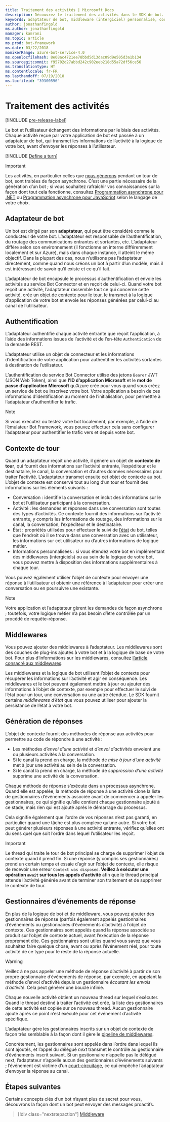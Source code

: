 ```yaml
---
title: Traitement des activités | Microsoft Docs
description: Découvrez le traitement des activités dans le SDK de bot.
keywords: adaptateur de bot, middleware (intergiciel) personnalisé, court-circuit, repli, gestionnaires d’événements
author: jonathanfingold
ms.author: jonathanfingold
manager: kamrani
ms.topic: article
ms.prod: bot-framework
ms.date: 03/22/2018
monikerRange: azure-bot-service-4.0
ms.openlocfilehash: 8e08ac4721ee78bbd5d13dac09d9e505d3a1b134
ms.sourcegitcommit: f95702d27abbd242c902eeb218d55a72df56ce56
ms.translationtype: HT
ms.contentlocale: fr-FR
ms.lasthandoff: 07/19/2018
ms.locfileid: "39300596"
---
```

# <a name="activity-processing"></a>Traitement des activités

[!INCLUDE [pre-release-label](~/includes/pre-release-label.md)]

Le bot et l’utilisateur échangent des informations par le biais des activités. Chaque activité reçue par votre application de bot est passée à un adaptateur de bot, qui transmet les informations de l’activité à la logique de votre bot, avant d’envoyer les réponses à l’utilisateur.

[!INCLUDE [Define a turn](~/includes/snippet-definition-turn.md)]

> [!IMPORTANT]
> Les activités, en particulier celles que [nous générons](#generating-responses) pendant un tour de bot, sont traitées de façon asynchrone. C’est une partie nécessaire de la génération d’un bot ; si vous souhaitez rafraîchir vos connaissances sur la façon dont tout cela fonctionne, consultez [Programmation asynchrone pour .NET](https://docs.microsoft.com/en-us/dotnet/csharp/async) ou [Programmation asynchrone pour JavaScript](https://developer.mozilla.org/en-US/docs/Web/JavaScript/Reference/Statements/async_function) selon le langage de votre choix.

## <a name="the-bot-adapter"></a>Adaptateur de bot

Un bot est dirigé par son **adaptateur**, qui peut être considéré comme le conducteur de votre bot. L’adaptateur est responsable de l’authentification, du routage des communications entrantes et sortantes, etc. L’adaptateur diffère selon son environnement (il fonctionne en interne différemment localement et sur Azure), mais dans chaque instance, il atteint le même objectif. Dans la plupart des cas, nous n’utilisons pas l’adaptateur directement, comme quand nous créons un bot à partir d’un modèle, mais il est intéressant de savoir qu’il existe et ce qu’il fait.

L’adaptateur de bot encapsule le processus d’authentification et envoie les activités au service Bot Connector et en reçoit de celui-ci. Quand votre bot reçoit une activité, l’adaptateur rassemble tout ce qui concerne cette activité, crée un [objet de contexte](#turn-context) pour le tour, le transmet à la logique d’application de votre bot et envoie les réponses générées par celui-ci au canal de l’utilisateur.

## <a name="authentication"></a>Authentification

L’adaptateur authentifie chaque activité entrante que reçoit l’application, à l’aide des informations issues de l’activité et de l’en-tête `Authentication` de la demande REST.

L’adaptateur utilise un objet de connecteur et les informations d’identification de votre application pour authentifier les activités sortantes à destination de l’utilisateur.

L’authentification du service Bot Connector utilise des jetons `Bearer` JWT (JSON Web Token), ainsi que **l’ID d’application Microsoft** et le **mot de passe d’application Microsoft** qu’Azure crée pour vous quand vous créez un service de bot ou inscrivez votre bot. Votre application a besoin de ces informations d’identification au moment de l’initialisation, pour permettre à l’adaptateur d’authentifier le trafic.

> [!NOTE]
> Si vous exécutez ou testez votre bot localement, par exemple, à l’aide de l’émulateur Bot Framework, vous pouvez effectuer cela sans configurer l’adaptateur pour authentifier le trafic vers et depuis votre bot.

## <a name="turn-context"></a>Contexte de tour

Quand un adaptateur reçoit une activité, il génère un objet de **contexte de tour**, qui fournit des informations sur l’activité entrante, l’expéditeur et le destinataire, le canal, la conversation et d’autres données nécessaires pour traiter l’activité. L’adaptateur transmet ensuite cet objet de contexte au bot. L’objet de contexte est conservé tout au long d’un tour et fournit des informations sur les éléments suivants :

* Conversation : identifie la conversation et inclut des informations sur le bot et l’utilisateur participant à la conversation.
* Activité : les demandes et réponses dans une conversation sont toutes des types d’activités. Ce contexte fournit des informations sur l’activité entrante, y compris les informations de routage, des informations sur le canal, la conversation, l’expéditeur et le destinataire.
* État : propriétés utilisées pour effectuer le suivi de [l’état](~/v4sdk/bot-builder-storage-concept.md) du bot, telles que l’endroit où il se trouve dans une conversation avec un utilisateur, les informations sur cet utilisateur ou d’autres informations de logique métier.
* Informations personnalisées : si vous étendez votre bot en implémentant des middlewares (intergiciels) ou au sein de la logique de votre bot, vous pouvez mettre à disposition des informations supplémentaires à chaque tour.

Vous pouvez également utiliser l’objet de contexte pour envoyer une réponse à l’utilisateur et obtenir une référence à l’adaptateur pour créer une conversation ou en poursuivre une existante.

> [!NOTE]
> Votre application et l’adaptateur gèrent les demandes de façon asynchrone ; toutefois, votre logique métier n’a pas besoin d’être contrôlée par un procédé de requête-réponse.

## <a name="middleware"></a>Middlewares

Vous pouvez ajouter des middlewares à l’adaptateur. Les middlewares sont des couches de plug-ins ajoutés à votre bot et à la logique de base de votre bot. Pour plus d’informations sur les middlewares, consultez [l’article consacré aux middlewares](~/v4sdk/bot-builder-concept-middleware.md).

Les middlewares et la logique de bot utilisent l’objet de contexte pour récupérer les informations sur l’activité et agir en conséquence. Les middlewares et le bot peuvent également mettre à jour ou ajouter des informations à l’objet de contexte, par exemple pour effectuer le suivi de l’état pour un tour, une conversation ou une autre étendue. Le SDK fournit certains _middlewares d’état_ que vous pouvez utiliser pour ajouter la persistance de l’état à votre bot.

## <a name="generating-responses"></a>Génération de réponses

L’objet de contexte fournit des méthodes de réponse aux activités pour permettre au code de répondre à une activité :

* Les méthodes _d’envoi d’une activité_ et _d’envoi d’activités_ envoient une ou plusieurs activités à la conversation.
* Si le canal la prend en charge, la méthode de _mise à jour d’une activité_ met à jour une activité au sein de la conversation.
* Si le canal la prend en charge, la méthode de _suppression d’une activité_ supprime une activité de la conversation.

Chaque méthode de réponse s’exécute dans un processus asynchrone. Quand elle est appelée, la méthode de réponse à une activité clone la liste de gestionnaires d’événements associée avant de commencer à appeler les gestionnaires, ce qui signifie qu’elle contient chaque gestionnaire ajouté à ce stade, mais rien qui est ajouté après le démarrage du processus.

Cela signifie également que l’ordre de vos réponses n’est pas garanti, en particulier quand une tâche est plus complexe qu’une autre. Si votre bot peut générer plusieurs réponses à une activité entrante, vérifiez qu’elles ont du sens quel que soit l’ordre dans lequel l’utilisateur les reçoit.

> [!IMPORTANT]
> Le thread qui traite le tour de bot principal se charge de supprimer l’objet de contexte quand il prend fin. Si une réponse (y compris ses gestionnaires) prend un certain temps et essaie d’agir sur l’objet de contexte, elle risque de recevoir une erreur `Context was disposed`. **Veillez à exécuter une opération `await` sur tous les appels d’activité** afin que le thread principal attende l’activité générée avant de terminer son traitement et de supprimer le contexte de tour.

## <a name="response-event-handlers"></a>Gestionnaires d’événements de réponse

En plus de la logique de bot et de middleware, vous pouvez ajouter des gestionnaires de réponse (parfois également appelés gestionnaires d’événements ou gestionnaires d’événements d’activité) à l’objet de contexte. Ces gestionnaires sont appelés quand la réponse associée se produit sur l’objet de contexte actuel, avant l’exécution de la réponse proprement dite. Ces gestionnaires sont utiles quand vous savez que vous souhaitez faire quelque chose, avant ou après l’événement réel, pour toute activité de ce type pour le reste de la réponse actuelle.

> [!WARNING]
> Veillez à ne pas appeler une méthode de réponse d’activité à partir de son propre gestionnaire d’événements de réponse, par exemple, en appelant la méthode d’envoi d’activité depuis un gestionnaire _écoutant les envois d’activité_. Cela peut générer une boucle infinie.

Chaque nouvelle activité obtient un nouveau thread sur lequel s’exécuter. Quand le thread destiné à traiter l’activité est créé, la liste des gestionnaires de cette activité est copiée sur ce nouveau thread. Aucun gestionnaire ajouté après ce point n’est exécuté pour cet événement d’activité spécifique.

L’adaptateur gère les gestionnaires inscrits sur un objet de contexte de façon très semblable à la façon dont il gère le [pipeline de middlewares](~/v4sdk/bot-builder-concept-middleware.md#the-bot-middleware-pipeline).

Concrètement, les gestionnaires sont appelés dans l’ordre dans lequel ils sont ajoutés, et l’appel du délégué _next_ transmet le contrôle au gestionnaire d’événements inscrit suivant. Si un gestionnaire n’appelle pas le délégué next, l’adaptateur n’appelle aucun des gestionnaires d’événements suivants ; l’événement est victime d’un [court-circuitage](~/v4sdk/bot-builder-concept-middleware.md#short-circuiting), ce qui empêche l’adaptateur d’envoyer la réponse au canal.

## <a name="next-steps"></a>Étapes suivantes

Certains concepts clés d’un bot n’ayant plus de secret pour vous, découvrons la façon dont un bot peut envoyer des messages proactifs.

> [!div class="nextstepaction"]
> [Middleware](~/v4sdk/bot-builder-concept-middleware.md)

